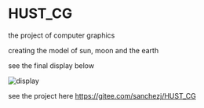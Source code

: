 # HUST_CG
the project of computer graphics

creating the model of sun, moon and the earth

see the final display below 

![display](https://gitee.com/sanchezj/HUST_CG/blob/master/displayCGlab.gif)

see the project here https://gitee.com/sanchezj/HUST_CG
